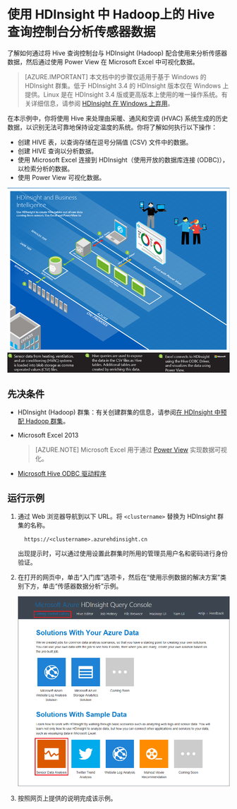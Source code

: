 <properties
    pageTitle="使用 Hive 和 Hadoop 分析传感器数据 | Azure"
    description="了解如何通过将 Hive 查询控制台与 HDInsight (Hadoop) 配合使用来分析传感器数据，然后通过 PowerView 在 Microsoft Excel 中可视化数据。"
    services="hdinsight"
    documentationcenter=""
    author="Blackmist"
    manager="jhubbard"
    editor="cgronlun"
    tags="azure-portal" />
<tags
    ms.assetid="a8ac160c-1cef-45d9-bf36-7beb5a439105"
    ms.service="hdinsight"
    ms.workload="big-data"
    ms.tgt_pltfrm="na"
    ms.devlang="na"
    ms.topic="article"
    ms.date="01/17/2017"
    wacn.date="03/10/2017"
    ms.author="larryfr" />  


# 使用 HDInsight 中 Hadoop上的 Hive 查询控制台分析传感器数据
了解如何通过将 Hive 查询控制台与 HDInsight (Hadoop) 配合使用来分析传感器数据，然后通过使用 Power View 在 Microsoft Excel 中可视化数据。

> [AZURE.IMPORTANT]
本文档中的步骤仅适用于基于 Windows 的 HDInsight 群集。低于 HDInsight 3.4 的 HDInsight 版本仅在 Windows 上提供。Linux 是在 HDInsight 3.4 版或更高版本上使用的唯一操作系统。有关详细信息，请参阅 [HDInsight 在 Windows 上弃用](/documentation/articles/hdinsight-component-versioning/#hdi-version-32-and-33-nearing-deprecation-date)。

在本示例中，你将使用 Hive 来处理由采暖、通风和空调 (HVAC) 系统生成的历史数据，以识别无法可靠地保持设定温度的系统。你将了解如何执行以下操作：

* 创建 HIVE 表，以查询存储在逗号分隔值 (CSV) 文件中的数据。
* 创建 HIVE 查询以分析数据。
* 使用 Microsoft Excel 连接到 HDInsight（使用开放的数据库连接 (ODBC)），以检索分析的数据。
* 使用 Power View 可视化数据。

![解决方案体系结构关系图](./media/hdinsight-hive-analyze-sensor-data/hvac-architecture.png)  

## 先决条件
* HDInsight (Hadoop) 群集：有关创建群集的信息，请参阅[在 HDInsight 中预配 Hadoop 群集](/documentation/articles/hdinsight-provision-clusters/)。
* Microsoft Excel 2013
  
    > [AZURE.NOTE]
    Microsoft Excel 用于通过 [Power View](https://support.office.com/Article/Power-View-Explore-visualize-and-present-your-data-98268d31-97e2-42aa-a52b-a68cf460472e?ui=en-us&rs=en-us&ad=US) 实现数据可视化。
    > 
    > 
* [Microsoft Hive ODBC 驱动程序](http://www.microsoft.com/download/details.aspx?id=40886)

## 运行示例
1. 通过 Web 浏览器导航到以下 URL。将 `<clustername>` 替换为 HDInsight 群集的名称。
   
         https://<clustername>.azurehdinsight.cn
   
    出现提示时，可以通过使用设置此群集时所用的管理员用户名和密码进行身份验证。
2. 在打开的网页中，单击“入门库”选项卡，然后在“使用示例数据的解决方案”类别下方，单击“传感器数据分析”示例。
   
    ![库映像入门](./media/hdinsight-hive-analyze-sensor-data/getting-started-gallery.png)  

3. 按照网页上提供的说明完成该示例。

<!---HONumber=Mooncake_0306_2017-->
<!--Update_Description: add information about HDInsight Windows is going to be abandoned-->